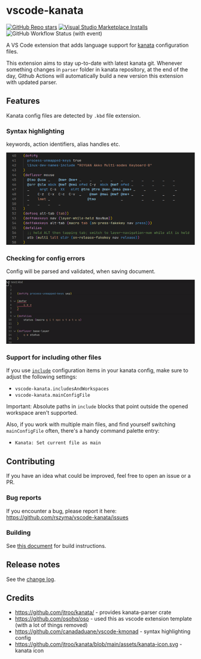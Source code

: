 # vscode-kanata
[![GitHub Repo stars](https://img.shields.io/github/stars/rszyma/vscode-kanata?logo=github)](https://github.com/rszyma/vscode-kanata)
[![Visual Studio Marketplace Installs](https://img.shields.io/visual-studio-marketplace/i/rszyma.vscode-kanata?logo=visualstudiocode)](https://marketplace.visualstudio.com/items?itemName=rszyma.vscode-kanata)
![GitHub Workflow Status (with event)](https://img.shields.io/github/actions/workflow/status/rszyma/vscode-kanata/rust.yml)
<!-- ![GitHub Workflow Status (with event)](https://img.shields.io/github/actions/workflow/status/rszyma/vscode-kanata/publish.yml?label=nightly%20kanata%20version%20bump) -->
<!-- [![Visual Studio Marketplace Version (including pre-releases)](https://img.shields.io/visual-studio-marketplace/v/rszyma.vscode-kanata)](https://marketplace.visualstudio.com/items?itemName=rszyma.vscode-kanata) -->

A VS Code extension that adds language support for [kanata](https://github.com/jtroo/kanata) configuration files.

This extension aims to stay up-to-date with latest kanata git.
Whenever something changes in `parser` folder in kanata repository, at the end of the day,
Github Actions will automatically build a new version this extension with updated parser.

## Features

Kanata config files are detected by `.kbd` file extension.

### Syntax highlighting

keywords, action identifiers, alias handles etc.

<p><img src="assets/syntax-highlighting-showcase.png"/></p>

### Checking for config errors

Config will be parsed and validated, when saving document.

<p><img src="assets/config-parsing-showcase.gif"/></p>

### Support for including other files

If you use [`include`](https://github.com/jtroo/kanata/blob/main/docs/config.adoc#include-other-files)
configuration items in your kanata config, make sure to adjust the following settings:
- `vscode-kanata.includesAndWorkspaces`
- `vscode-kanata.mainConfigFile`

Important: Absolute paths in `include` blocks that point outside the opened workspace aren't supported.

Also, if you work with multiple main files, and find yourself switching `mainConfigFile` often,
there's a handy command palette entry:
- `Kanata: Set current file as main`

## Contributing

If you have an idea what could be improved, feel free to open an issue or a PR.

### Bug reports

If you encounter a bug, please report it here: https://github.com/rszyma/vscode-kanata/issues

### Building

See [this document](CONTRIBUTING.md) for build instructions.

## Release notes

See the [change log](CHANGELOG.md).

## Credits

- https://github.com/jtroo/kanata/ - provides kanata-parser crate
- https://github.com/osohq/oso - used this as vscode extension template (with a lot of things removed)
- https://github.com/canadaduane/vscode-kmonad - syntax highlighting config
- https://github.com/jtroo/kanata/blob/main/assets/kanata-icon.svg - kanata icon
